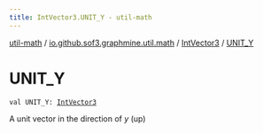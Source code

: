 ```yaml
---
title: IntVector3.UNIT_Y - util-math
---
```


[util-math](../../index.html) / [io.github.sof3.graphmine.util.math](../index.html) / [IntVector3](index.html) / [UNIT_Y](./-u-n-i-t_-y.html)

# UNIT_Y

`val UNIT_Y: `[`IntVector3`](index.html)

A unit vector in the direction of *y* (up)


